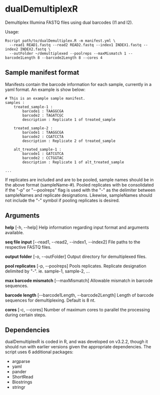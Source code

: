 # dualDemultiplexR
Demultiplex Illumina FASTQ files using dual barcodes (I1 and I2).

Usage:
```
Rscript path/to/dualDemultiplex.R -m manifest.yml \
  --read1 READ1.fastq --read2 READ2.fastq --index1 INDEX1.fastq --index2 INDEX2.fastq \
  --outFolder ~/demultiplexed --poolreps --maxMismatch 1 --barcode1Length 8 --barcode2Length 8 --cores 4
```

## Sample manifest format
Manifests contain the barcode information for each sample, currently in a yaml format. An example is show below:
```
# This is an example sample manifest.
samples :
    treated_sample-1 :
        barcode1 : TAAGGCGA
        barcode2 : TAGATCGC
        description : Replicate 1 of treated_sample
    
    treated_sample-2 :
        barcode1 : TAAGGCGA
        barcode2 : CGATCCTA
        description : Replicate 2 of treated_sample
        
    alt_treated_sample-1 :
        barcode1 : GATCGTCA
        barcode2 : CCTGGTAC
        description : Replicate 1 of alt_treated_sample
        
...
```
If replicates are included and are to be pooled, sample names should be in the above format (sampleName-#). Pooled replicates with be consolidated if the "-p" or "--poolreps" flag is used with the "-" as the delimiter between sampleNames and replicate designations. Likewise, sampleNames should not include the "-" symbol if pooling replicates is desired.

## Arguments
**help** [-h, --help] Help information regarding input format and arguments available.

**seq file input** [--read1, --read2, --index1, --index2] File paths to the respective FASTQ files.

**output folder** [-o, --outFolder] Output directory for demultiplexed files.

**pool replicates** [-p, --poolreps] Pools replicates. Replicate designation delimited by "-". ie. sample-1, sample-2, ...

**max barcode mismatch** [--maxMismatch] Allowable mismatch in barcode sequences. 

**barcode length** [--barcode1Length, --barcode2Length] Length of barcode sequences for demultiplexing. Default is 8 nt.

**cores** [-c, --cores] Number of maximum cores to parallel the processing during certain steps.

## Dependencies
dualDemultiplexR is coded in R, and was developed on v3.2.2, though it should run with earlier versions given the appropriate dependencies. The script uses 6 additional packages:
  * argparse
  * yaml
  * pander
  * ShortRead
  * Biostrings
  * stringr
